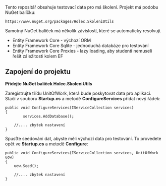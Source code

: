 Tento repositář obsahuje testovací data pro má školení. Projekt má podobu NuGet balíčku:

    https://www.nuget.org/packages/Holec.SkoleniUtils

Samotný NuGet balíček má několik závislostí, které se automaticky resolvují.

- Entity Framework Core - výchozí ORM
- Entity Framework Core Sqlite - jednoduchá databáze pro testování
- Entity Framework Core Proxies - lazy loading, aby studenti nemuseli řešit záležitosti kolem EF



## Zapojení do projektu

**Přidejte NuGet balíček Holec.SkoleniUtils**

Zaregistrujte třídu UnitOfWork, která bude poskytovat data pro aplikaci. Stačí v souboru **Startup.cs** a metodě **ConfigureServices** přidat nový řádek:


    public void ConfigureServices(IServiceCollection services)
    {
    		services.AddDatabase();
    
        //.... zbytek nastavení
    }

Spusťte seedování dat, abyste měli výchozí data pro testování. To provedete opět ve **Startup.cs** a metodě **Configure**:


    public void ConfigureServices(IServiceCollection services, UnitOfWork uow)
    {
        uow.Seed();
    
        //.... zbytek nastavení
    }


